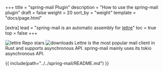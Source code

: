 +++
title = "spring-mail Plugin"
description = "How to use the spring-mail plugin"
draft = false
weight = 20
sort_by = "weight"
template = "docs/page.html"

[extra]
lead = "spring-mail is an automatic assembly for <a href='https://github.com/lettre/lettre' target='_blank'>lettre</a>"
toc = true
top = false
+++

![lettre Repo stars](https://img.shields.io/github/stars/lettre/lettre) ![downloads](https://img.shields.io/crates/d/lettre.svg)
Lettre is the most popular mail client in Rust and supports asynchronous API. spring-mail mainly uses its tokio asynchronous API.

{{ include(path="../../spring-mail/README.md") }}